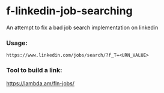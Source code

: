 # f-linkedin-job-searching
An attempt to fix a bad job search implementation on linkedin


### Usage:

`https://www.linkedin.com/jobs/search/?f_T=<URN_VALUE>`

### Tool to build a link:

https://lambda.am/fln-jobs/
